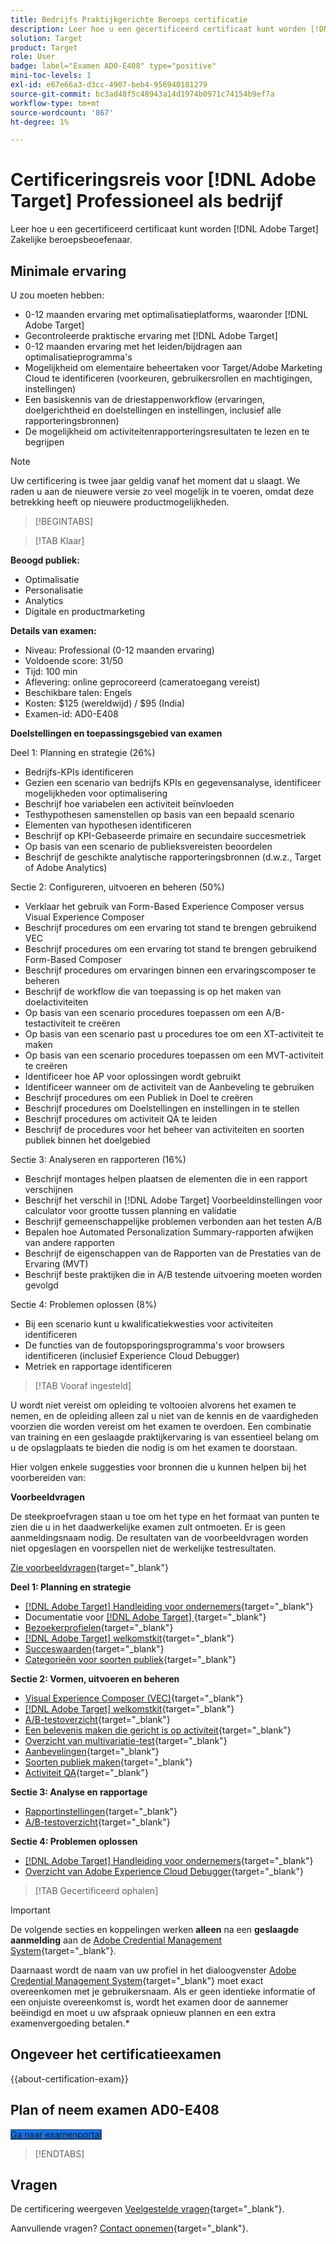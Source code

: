 ```yaml
---
title: Bedrijfs Praktijkgerichte Beroeps certificatie
description: Leer hoe u een gecertificeerd certificaat kunt worden [!DNL Adobe Target] Zakelijke beroepsbeoefenaar.
solution: Target
product: Target
role: User
badge: label="Examen AD0-E408" type="positive"
mini-toc-levels: 1
exl-id: e67e66a3-d3cc-4907-beb4-956940181279
source-git-commit: bc3ad48f5c48943a14d1974b0971c74154b9ef7a
workflow-type: tm+mt
source-wordcount: '867'
ht-degree: 1%

---
```


# Certificeringsreis voor [!DNL Adobe Target] Professioneel als bedrijf

Leer hoe u een gecertificeerd certificaat kunt worden [!DNL Adobe Target] Zakelijke beroepsbeoefenaar.

## Minimale ervaring

U zou moeten hebben:

* 0-12 maanden ervaring met optimalisatieplatforms, waaronder [!DNL Adobe Target]
* Gecontroleerde praktische ervaring met [!DNL Adobe Target]
* 0-12 maanden ervaring met het leiden/bijdragen aan optimalisatieprogramma&#39;s
* Mogelijkheid om elementaire beheertaken voor Target/Adobe Marketing Cloud te identificeren (voorkeuren, gebruikersrollen en machtigingen, instellingen)
* Een basiskennis van de driestappenworkflow (ervaringen, doelgerichtheid en doelstellingen en instellingen, inclusief alle rapporteringsbronnen)
* De mogelijkheid om activiteitenrapporteringsresultaten te lezen en te begrijpen

>[!NOTE]
>
>Uw certificering is twee jaar geldig vanaf het moment dat u slaagt. We raden u aan de nieuwere versie zo veel mogelijk in te voeren, omdat deze betrekking heeft op nieuwere productmogelijkheden.

>[!BEGINTABS]

>[!TAB Klaar]

**Beoogd publiek:**

* Optimalisatie
* Personalisatie
* Analytics
* Digitale en productmarketing

**Details van examen:**

* Niveau: Professional (0-12 maanden ervaring)
* Voldoende score: 31/50
* Tijd: 100 min
* Aflevering: online geprocoreerd (cameratoegang vereist)
* Beschikbare talen: Engels
* Kosten: $125 (wereldwijd) / $95 (India)
* Examen-id: AD0-E408

**Doelstellingen en toepassingsgebied van examen**

Deel 1: Planning en strategie (26%)

* Bedrijfs-KPIs identificeren
* Gezien een scenario van bedrijfs KPIs en gegevensanalyse, identificeer mogelijkheden voor optimalisering
* Beschrijf hoe variabelen een activiteit beïnvloeden
* Testhypothesen samenstellen op basis van een bepaald scenario
* Elementen van hypothesen identificeren
* Beschrijf op KPI-Gebaseerde primaire en secundaire succesmetriek
* Op basis van een scenario de publieksvereisten beoordelen
* Beschrijf de geschikte analytische rapporteringsbronnen (d.w.z., Target of Adobe Analytics)

Sectie 2: Configureren, uitvoeren en beheren (50%)

* Verklaar het gebruik van Form-Based Experience Composer versus Visual Experience Composer
* Beschrijf procedures om een ervaring tot stand te brengen gebruikend VEC
* Beschrijf procedures om een ervaring tot stand te brengen gebruikend Form-Based Composer
* Beschrijf procedures om ervaringen binnen een ervaringscomposer te beheren
* Beschrijf de workflow die van toepassing is op het maken van doelactiviteiten
* Op basis van een scenario procedures toepassen om een A/B-testactiviteit te creëren
* Op basis van een scenario past u procedures toe om een XT-activiteit te maken
* Op basis van een scenario procedures toepassen om een MVT-activiteit te creëren
* Identificeer hoe AP voor oplossingen wordt gebruikt
* Identificeer wanneer om de activiteit van de Aanbeveling te gebruiken
* Beschrijf procedures om een Publiek in Doel te creëren
* Beschrijf procedures om Doelstellingen en instellingen in te stellen
* Beschrijf procedures om activiteit QA te leiden
* Beschrijf de procedures voor het beheer van activiteiten en soorten publiek binnen het doelgebied

Sectie 3: Analyseren en rapporteren (16%)

* Beschrijf montages helpen plaatsen de elementen die in een rapport verschijnen
* Beschrijf het verschil in [!DNL Adobe Target] Voorbeeldinstellingen voor calculator voor grootte tussen planning en validatie
* Beschrijf gemeenschappelijke problemen verbonden aan het testen A/B
* Bepalen hoe Automated Personalization Summary-rapporten afwijken van andere rapporten
* Beschrijf de eigenschappen van de Rapporten van de Prestaties van de Ervaring (MVT)
* Beschrijf beste praktijken die in A/B testende uitvoering moeten worden gevolgd

Sectie 4: Problemen oplossen (8%)

* Bij een scenario kunt u kwalificatiekwesties voor activiteiten identificeren
* De functies van de foutopsporingsprogramma&#39;s voor browsers identificeren (inclusief Experience Cloud Debugger)
* Metriek en rapportage identificeren

>[!TAB Vooraf ingesteld]

U wordt niet vereist om opleiding te voltooien alvorens het examen te nemen, en de opleiding alleen zal u niet van de kennis en de vaardigheden voorzien die worden vereist om het examen te overdoen. Een combinatie van training en een geslaagde praktijkervaring is van essentieel belang om u de opslagplaats te bieden die nodig is om het examen te doorstaan.

Hier volgen enkele suggesties voor bronnen die u kunnen helpen bij het voorbereiden van:

**Voorbeeldvragen**

De steekproefvragen staan u toe om het type en het formaat van punten te zien die u in het daadwerkelijke examen zult ontmoeten. Er is geen aanmeldingsnaam nodig. De resultaten van de voorbeeldvragen worden niet opgeslagen en voorspellen niet de werkelijke testresultaten.

[Zie voorbeeldvragen](https://scorpion.caveon.com/launchpad/ad0-e408-adobe-target-business-practitioner-professional-copy-5axknr){target="_blank"}

**Deel 1: Planning en strategie**

* [[!DNL Adobe Target] Handleiding voor ondernemers](https://experienceleague.adobe.com/docs/target/using/target-home.html){target="_blank"}
* Documentatie voor [[!DNL Adobe Target] ](https://experienceleague.adobe.com/docs/target.html){target="_blank"}
* [Bezoekerprofielen](https://experienceleague.adobe.com/docs/target/using/audiences/visitor-profiles/visitor-profile.html){target="_blank"}
* [[!DNL Adobe Target] welkomstkit](https://experienceleague.adobe.com/docs/target/using/introduction/welcome/target-welcome-kit.html){target="_blank"}
* [Succeswaarden](https://experienceleague.adobe.com/docs/target/using/activities/success-metrics/success-metrics.html){target="_blank"}
* [Categorieën voor soorten publiek](https://experienceleague.adobe.com/docs/target/using/audiences/create-audiences/categories-audiences/target-rules.html){target="_blank"}

**Sectie 2: Vormen, uitvoeren en beheren**

* [Visual Experience Composer (VEC)](https://experienceleague.adobe.com/docs/target/using/experiences/vec/visual-experience-composer.html){target="_blank"}
* [[!DNL Adobe Target] welkomstkit](https://experienceleague.adobe.com/docs/target/using/introduction/welcome/target-welcome-kit.html){target="_blank"}
* [A/B-testoverzicht](https://experienceleague.adobe.com/docs/target/using/activities/abtest/test-ab.html){target="_blank"}
* [Een belevenis maken die gericht is op activiteit](https://experienceleague.adobe.com/docs/target/using/activities/experience-targeting/create-targeting/xt-create.html){target="_blank"}
* [Overzicht van multivariatie-test](https://experienceleague.adobe.com/docs/target/using/activities/multivariate-test/multivariate-testing.html){target="_blank"}
* [Aanbevelingen](https://experienceleague.adobe.com/docs/target/using/recommendations/recommendations.html){target="_blank"}
* [Soorten publiek maken](https://experienceleague.adobe.com/docs/target/using/audiences/create-audiences/audiences.html){target="_blank"}
* [Activiteit QA](https://experienceleague.adobe.com/docs/target/using/activities/activity-qa/activity-qa.html){target="_blank"}

**Sectie 3: Analyse en rapportage**

* [Rapportinstellingen](https://experienceleague.adobe.com/docs/target/using/reports/settings/report-settings.html){target="_blank"}
* [A/B-testoverzicht](https://experienceleague.adobe.com/docs/target/using/activities/abtest/test-ab.html){target="_blank"}

**Sectie 4: Problemen oplossen**

* [[!DNL Adobe Target] Handleiding voor ondernemers](https://experienceleague.adobe.com/docs/target/using/target-home.html){target="_blank"}
* [Overzicht van Adobe Experience Cloud Debugger](https://experienceleague.adobe.com/docs/debugger/using/experience-cloud-debugger.html){target="_blank"}

>[!TAB Gecertificeerd ophalen]

>[!IMPORTANT]
>
>De volgende secties en koppelingen werken **alleen**  na een **geslaagde aanmelding** aan de [Adobe Credential Management System](https://www.certmetrics.com/adobe){target="_blank"}.
>
>Daarnaast wordt de naam van uw profiel in het dialoogvenster [Adobe Credential Management System](https://www.certmetrics.com/adobe){target="_blank"} moet exact overeenkomen met je gebruikersnaam. Als er geen identieke informatie of een onjuiste overeenkomst is, wordt het examen door de aannemer beëindigd en moet u uw afspraak opnieuw plannen en een extra examenvergoeding betalen.*


## Ongeveer het certificatieexamen

{{about-certification-exam}}

## Plan of neem examen AD0-E408

<a href="https://www.certmetrics.com/adobe/candidate/examity_sso.aspx?eid=AD0-E408" target="_blank" class="spectrum-Button spectrum-Button--fill spectrum-Button--accent spectrum-Button--sizeM is-margin-bottom-big-big at-element-click-tracking" style="background-color:#1473E6">

<span class="spectrum-Button-label has-no-wrap">
   Ga naar examenportal
</span>
</a>

>[!ENDTABS]

## Vragen

De certificering weergeven [Veelgestelde vragen](https://experienceleague.adobe.com/docs/certification/certification/faq.html){target="_blank"}.

Aanvullende vragen? [Contact opnemen](mailto:certif@adobe.com){target="_blank"}.
